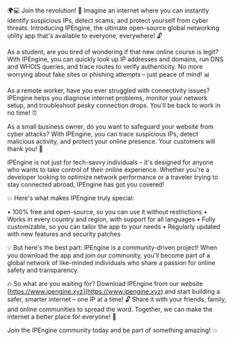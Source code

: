 🌍💻 Join the revolution! 🚀 Imagine an internet where you can instantly identify suspicious IPs, detect scams, and protect yourself from cyber threats. Introducing IPEngine, the ultimate open-source global networking utility app that's available to everyone, everywhere! 🔓

As a student, are you tired of wondering if that new online course is legit? With IPEngine, you can quickly look up IP addresses and domains, run DNS and WHOIS queries, and trace routes to verify authenticity. No more worrying about fake sites or phishing attempts – just peace of mind! 📊

As a remote worker, have you ever struggled with connectivity issues? IPEngine helps you diagnose internet problems, monitor your network setup, and troubleshoot pesky connection drops. You'll be back to work in no time! ⏰

As a small business owner, do you want to safeguard your website from cyber attacks? With IPEngine, you can trace suspicious IPs, detect malicious activity, and protect your online presence. Your customers will thank you! 💼

IPEngine is not just for tech-savvy individuals – it's designed for anyone who wants to take control of their online experience. Whether you're a developer looking to optimize network performance or a traveler trying to stay connected abroad, IPEngine has got you covered!

💥 Here's what makes IPEngine truly special:

• 100% free and open-source, so you can use it without restrictions
• Works in every country and region, with support for all languages
• Fully customizable, so you can tailor the app to your needs
• Regularly updated with new features and security patches

💡 But here's the best part: IPEngine is a community-driven project! When you download the app and join our community, you'll become part of a global network of like-minded individuals who share a passion for online safety and transparency.

🔥 So what are you waiting for? Download IPEngine from our website [https://www.ipengine.xyz](https://www.ipengine.xyz) and start building a safer, smarter internet – one IP at a time! 🔓 Share it with your friends, family, and online communities to spread the word. Together, we can make the internet a better place for everyone! 🌟

Join the IPEngine community today and be part of something amazing! 💥